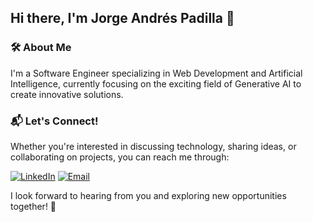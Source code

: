 ## Hi there, I'm Jorge Andrés Padilla 👋

### 🛠️ About Me

I'm a Software Engineer specializing in Web Development and Artificial Intelligence, currently focusing on the exciting field of Generative AI to create innovative solutions.

### 📬 Let's Connect!

Whether you're interested in discussing technology, sharing ideas, or collaborating on projects, you can reach me through:

[![LinkedIn](https://img.shields.io/badge/LinkedIn-0077B5?style=for-the-badge&logo=linkedin&logoColor=white)](https://www.linkedin.com/in/jorgeandrespadilla/)
[![Email](https://img.shields.io/badge/Email-D14836?style=for-the-badge&logo=gmail&logoColor=white)](mailto:jorgeandres.padillasalgado@gmail.com)

I look forward to hearing from you and exploring new opportunities together! 🚀

<!--
### 😄 Fun Fact

When I'm not coding, I enjoy capturing the beauty of nature through photography. It's my way of disconnecting and finding inspiration.

---

I love collaborating and sharing knowledge, so feel free to reach out for discussions or potential projects!
-->
